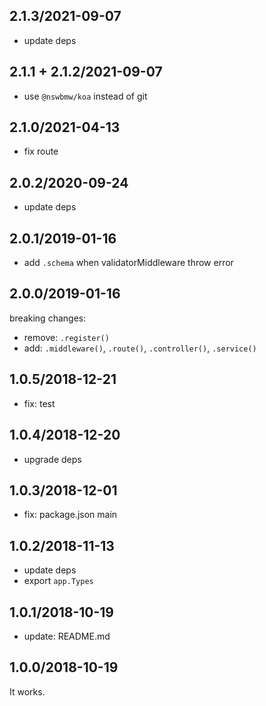 ## 2.1.3/2021-09-07

- update deps

## 2.1.1 + 2.1.2/2021-09-07

- use `@nswbmw/koa` instead of git

## 2.1.0/2021-04-13

- fix route

## 2.0.2/2020-09-24

- update deps

## 2.0.1/2019-01-16

- add `.schema` when validatorMiddleware throw error

## 2.0.0/2019-01-16

breaking changes:

- remove: `.register()`
- add: `.middleware()`, `.route()`, `.controller()`, `.service()`

## 1.0.5/2018-12-21

- fix: test

## 1.0.4/2018-12-20

- upgrade deps

## 1.0.3/2018-12-01

- fix: package.json main

## 1.0.2/2018-11-13

- update deps
- export `app.Types`

## 1.0.1/2018-10-19

- update: README.md

## 1.0.0/2018-10-19

It works.
